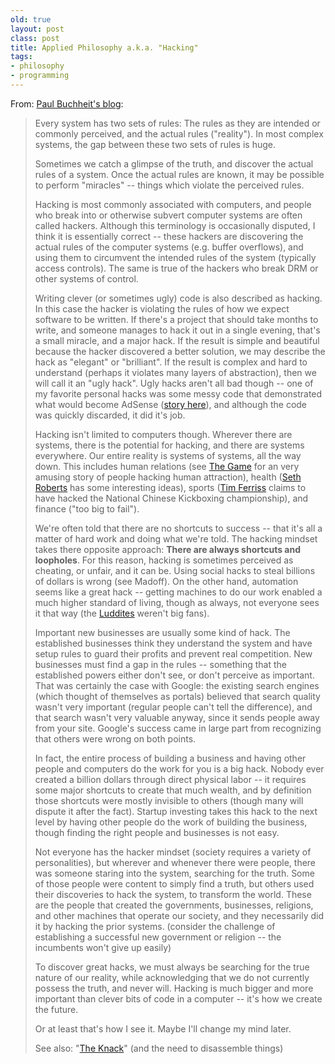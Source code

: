 ```yaml
---
old: true
layout: post
class: post
title: Applied Philosophy a.k.a. "Hacking"
tags:
- philosophy
- programming
---
```


From: [Paul Buchheit's blog](http://paulbuchheit.blogspot.com/2009/10/applied-philosophy-aka-hacking.html):

> Every system has two sets of rules: The rules as they are intended or commonly perceived, and the actual rules ("reality"). In most complex systems, the gap between these two sets of rules is huge.
>
> Sometimes we catch a glimpse of the truth, and discover the actual rules of a system. Once the actual rules are known, it may be possible to perform "miracles" -- things which violate the perceived rules.
>
> Hacking is most commonly associated with computers, and people who break into or otherwise subvert computer systems are often called hackers. Although this terminology is occasionally disputed, I think it is essentially correct -- these hackers are discovering the actual rules of the computer systems (e.g. buffer overflows), and using them to circumvent the intended rules of the system (typically access controls). The same is true of the hackers who break DRM or other systems of control.
>
> Writing clever (or sometimes ugly) code is also described as hacking. In this case the hacker is violating the rules of how we expect software to be written. If there's a project that should take months to write, and someone manages to hack it out in a single evening, that's a small miracle, and a major hack. If the result is simple and beautiful because the hacker discovered a better solution, we may describe the hack as "elegant" or "brilliant". If the result is complex and hard to understand (perhaps it violates many layers of abstraction), then we will call it an "ugly hack". Ugly hacks aren't all bad though -- one of my favorite personal hacks was some messy code that demonstrated what would become AdSense ([story here](http://paulbuchheit.blogspot.com/2009/01/communicating-with-code.html)), and although the code was quickly discarded, it did it's job.
>
> Hacking isn't limited to computers though. Wherever there are systems, there is the potential for hacking, and there are systems everywhere. Our entire reality is systems of systems, all the way down. This includes human relations (see [The Game](http://www.amazon.com/Game-Penetrating-Secret-Society-Artists/dp/0060554738/) for an very amusing story of people hacking human attraction), health ([Seth Roberts](http://blog.sethroberts.net/) has some interesting ideas), sports ([Tim Ferriss](http://en.wikipedia.org/wiki/Timothy_Ferriss) claims to have hacked the National Chinese Kickboxing championship), and finance ("too big to fail").
>
> We're often told that there are no shortcuts to success -- that it's all a matter of hard work and doing what we're told. The hacking mindset takes there opposite approach: **There are always shortcuts and loopholes**. For this reason, hacking is sometimes perceived as cheating, or unfair, and it can be. Using social hacks to steal billions of dollars is wrong (see Madoff). On the other hand, automation seems like a great hack -- getting machines to do our work enabled a much higher standard of living, though as always, not everyone sees it that way (the [Luddites](http://en.wikipedia.org/wiki/Luddite) weren't big fans).
>
> Important new businesses are usually some kind of hack. The established businesses think they understand the system and have setup rules to guard their profits and prevent real competition. New businesses must find a gap in the rules -- something that the established powers either don't see, or don't perceive as important. That was certainly the case with Google: the existing search engines (which thought of themselves as portals) believed that search quality wasn't very important (regular people can't tell the difference), and that search wasn't very valuable anyway, since it sends people away from your site. Google's success came in large part from recognizing that others were wrong on both points.
>
> In fact, the entire process of building a business and having other people and computers do the work for you is a big hack. Nobody ever created a billion dollars through direct physical labor -- it requires some major shortcuts to create that much wealth, and by definition those shortcuts were mostly invisible to others (though many will dispute it after the fact). Startup investing takes this hack to the next level by having other people do the work of building the business, though finding the right people and businesses is not easy.
>
> Not everyone has the hacker mindset (society requires a variety of personalities), but wherever and whenever there were people, there was someone staring into the system, searching for the truth. Some of those people were content to simply find a truth, but others used their discoveries to hack the system, to transform the world. These are the people that created the governments, businesses, religions, and other machines that operate our society, and they necessarily did it by hacking the prior systems. (consider the challenge of establishing a successful new government or religion -- the incumbents won't give up easily)
>
> To discover great hacks, we must always be searching for the true nature of our reality, while acknowledging that we do not currently possess the truth, and never will. Hacking is much bigger and more important than clever bits of code in a computer -- it's how we create the future.
>
> Or at least that's how I see it. Maybe I'll change my mind later.
>
> See also: "[The Knack](https://www.youtube.com/watch?v=qOtoujYOWw0)" (and the need to disassemble things)
